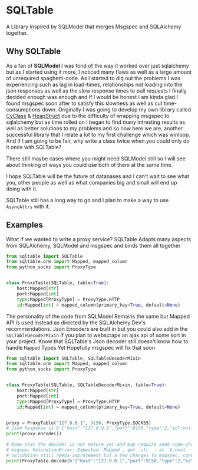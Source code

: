 # SQLTable
A Library Inspired by SQLModel that merges Msgspec and SQLAlchemy together. 



## Why SQLTable
As a fan of __SQLModel__ I was fond of the way it worked over just sqlalchemy but as 
I started using it more, I noticed many flaws as well as a large amount of unrequired spaghetti-code.
As I started to dig out the problems I was experiencing such as lag in load-times, relationships not 
loading into the json responses as well as the slow response times to pull requests I finally decided 
enough was enough and If I would be honest I am kinda glad I found msgspec soon after to satisfy this 
slowness as well as cut time-consumptions down. Originally I was going to develop my own library called
[CyClass](https://github.com/Vizonex/Cyclass) & [HeapStruct](https://github.com/Vizonex/heapstruct)
due to the difficulty of wrapping msgspec to sqlalchemy but as time rolled on I began to find many intresting 
results as well as better solutions to my problems and so now here we are, another successful library that 
I relate a lot to my first challenge which was winloop. And If I am going to be fair, why write a class twice 
when you could only do it once with SQLTable? 

There still maybe cases where you might need SQLModel still so I will see about thinking of ways you could use 
both of them at the same time.

I hope SQLTable will be the future of databases and I can't wait to see what you, other people as 
well as what companies big and small will end up doing with it. 

SQLTable still has a long way to go and I plan to make a way to use `AsyncAttrs` with it.

## Examples
What if we wanted to write a proxy service? SQLTable Adapts many aspects from SQLAlchemy, SQLModel and msgspec 
and binds them all together
```python
from sqltable import SQLTable
from sqltable.orm import Mapped, mapped_column
from python_socks import ProxyType


class ProxyTable(SQLTable, table=True):    
    host:Mapped[str]
    port:Mapped[int]
    type:Mapped[ProxyType] = ProxyType.HTTP
    id:Mapped[int] = mapped_column(primary_key=True, default=None)


```

The personality of the code from SQLModel Remains the same but Mapped API is used instead as directed by the SQLAlchemy Dev's 
recommendations. Json Enocders are built in but you could also add in the `SQLTableDecoderMixin` If you plan to webscrape 
an ajax api of some sort in your project. Know that SQLTable's Json decoder still doesn't know how to handle `Mapped` Types Yet
Hopefully msgspec will fix that soon

```python
from sqltable import SQLTable, SQLTableDecoderMixin
from sqltable.orm import Mapped, mapped_column
from python_socks import ProxyType


class ProxyTable(SQLTable, SQLTableDecoderMixin, table=True):    
    host:Mapped[str]
    port:Mapped[int]
    type:Mapped[ProxyType] = ProxyType.HTTP
    id:Mapped[int] = mapped_column(primary_key=True, default=None)


proxy = ProxyTable("127.0.0.1", 9150, ProxyType.SOCKS5)
# Json Response is b'{"host":"127.0.0.1","port":9150,"type":2,"id":null}'
print(proxy.encode())

# Know that the decoder is not mature yet and may require some code-changes to msgspec to fix it.
# msgspec.ValidationError: Expected `Mapped`, got `str` - at `$.host`
# Validation still needs improvement but a few changes to msgspec._core.c should fix it soon...
print(ProxyTable.decode(b'{"host":"127.0.0.1","port":9150,"type":2,"id":null}'))
```
 










